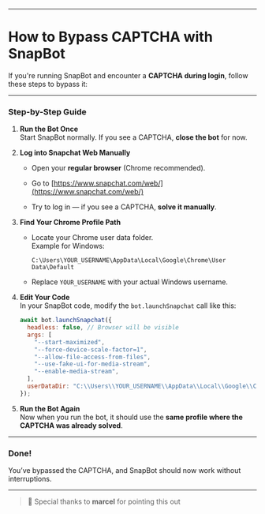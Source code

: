 
---

#  How to Bypass CAPTCHA with SnapBot

If you're running SnapBot and encounter a **CAPTCHA during login**, follow these steps to bypass it:

---


###  Step-by-Step Guide

1. **Run the Bot Once**  
    Start SnapBot normally. If you see a CAPTCHA, **close the bot** for now.
    
2. **Log into Snapchat Web Manually**
    
    - Open your **regular browser** (Chrome recommended).
        
    - Go to [https://www.snapchat.com/web/](https://www.snapchat.com/web/)
        
    - Try to log in — if you see a CAPTCHA, **solve it manually**.
        
3. **Find Your Chrome Profile Path**
    
    - Locate your Chrome user data folder.  
        Example for Windows:
        
        ```
        C:\Users\YOUR_USERNAME\AppData\Local\Google\Chrome\User Data\Default
        ```
        
    - Replace `YOUR_USERNAME` with your actual Windows username.
        
4. **Edit Your Code**  
    In your SnapBot code, modify the `bot.launchSnapchat` call like this:
    
    ```js
    await bot.launchSnapchat({
      headless: false, // Browser will be visible
      args: [
        "--start-maximized",
        "--force-device-scale-factor=1",
        "--allow-file-access-from-files",
        "--use-fake-ui-for-media-stream",
        "--enable-media-stream",
      ],
      userDataDir: "C:\\Users\\YOUR_USERNAME\\AppData\\Local\\Google\\Chrome\\User Data\\Default", // Use your real Chrome profile
    });
    ```
    
5. **Run the Bot Again**  
    Now when you run the bot, it should use the **same profile where the CAPTCHA was already solved**.
    

---

### Done!

You’ve bypassed the CAPTCHA, and SnapBot should now work without interruptions.

---

> 📌 Special thanks to **marcel** for pointing this out
